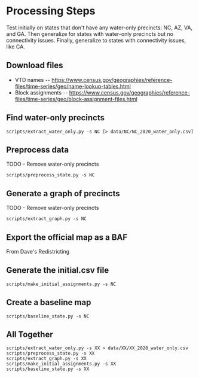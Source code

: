 # Processing Steps

Test initially on states that don't have any water-only precincts: NC, AZ, VA, and GA.
Then generalize for states with water-only precincts but no connectivity issues.
Finally, generalize to states with connectivity issues, like CA.

## Download files

- VTD names -- https://www.census.gov/geographies/reference-files/time-series/geo/name-lookup-tables.html
- Block assignments -- https://www.census.gov/geographies/reference-files/time-series/geo/block-assignment-files.html

## Find water-only precincts

```
scripts/extract_water_only.py -s NC [> data/NC/NC_2020_water_only.csv]
```

## Preprocess data

TODO - Remove water-only precincts

```
scripts/preprocess_state.py -s NC
```

## Generate a graph of precincts

TODO - Remove water-only precincts

```
scripts/extract_graph.py -s NC
```

## Export the official map as a BAF

From Dave's Redistricting

## Generate the initial.csv file 

```
scripts/make_initial_assignments.py -s NC
```

## Create a baseline map

```
scripts/baseline_state.py -s NC
```

## All Together

```
scripts/extract_water_only.py -s XX > data/XX/XX_2020_water_only.csv
scripts/preprocess_state.py -s XX
scripts/extract_graph.py -s XX
scripts/make_initial_assignments.py -s XX
scripts/baseline_state.py -s XX
```